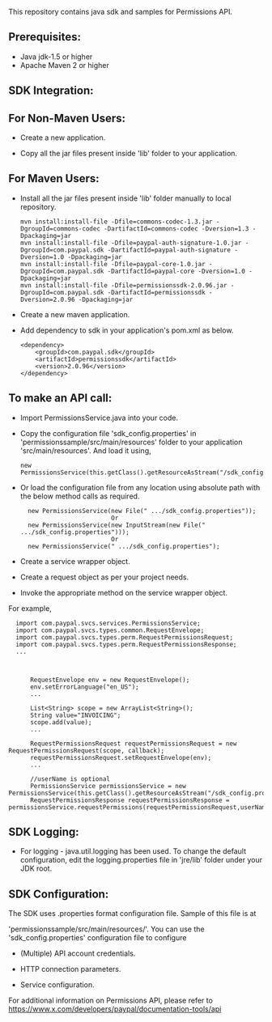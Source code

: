This repository contains java sdk and samples for Permissions API.

Prerequisites:
---------------
*	Java jdk-1.5 or higher
*	Apache Maven 2 or higher

SDK Integration:
----------------
For Non-Maven Users:
--------------------
*   Create a new application.

*   Copy  all the jar files present inside 'lib' folder to your application.

For Maven Users:
----------------
*   Install all the jar files present inside 'lib' folder manually to local repository. 

        mvn install:install-file -Dfile=commons-codec-1.3.jar -DgroupId=commons-codec -DartifactId=commons-codec -Dversion=1.3 -Dpackaging=jar
        mvn install:install-file -Dfile=paypal-auth-signature-1.0.jar -DgroupId=com.paypal.sdk -DartifactId=paypal-auth-signature -Dversion=1.0 -Dpackaging=jar
        mvn install:install-file -Dfile=paypal-core-1.0.jar -DgroupId=com.paypal.sdk -DartifactId=paypal-core -Dversion=1.0 -Dpackaging=jar
		mvn install:install-file -Dfile=permissionssdk-2.0.96.jar -DgroupId=com.paypal.sdk -DartifactId=permissionssdk -Dversion=2.0.96 -Dpackaging=jar	

*	Create a new maven application.

*	Add dependency to sdk in your application's pom.xml as below.
		
		<dependency>
			<groupId>com.paypal.sdk</groupId>
			<artifactId>permissionssdk</artifactId>
			<version>2.0.96</version>
		</dependency>
		
To make an API call:
--------------------			
*	Import PermissionsService.java into your code.
		
*	Copy the configuration file 'sdk_config.properties' in 'permissionssample/src/main/resources' folder to your application 'src/main/resources'. And load it using,  
		  
		new PermissionsService(this.getClass().getResourceAsStream("/sdk_config.properties"));
	
*	Or load the configuration file from any location using absolute path with the below method calls as required.

          new PermissionsService(new File(" .../sdk_config.properties"));
                                 Or
		  new PermissionsService(new InputStream(new File(" .../sdk_config.properties")));
                                 Or
          new PermissionsService(" .../sdk_config.properties");
  
*	Create a service wrapper object.

*	Create a request object as per your project needs. 

*	Invoke the appropriate method on the service wrapper object.

For example,

          
	  import com.paypal.svcs.services.PermissionsService;
	  import com.paypal.svcs.types.common.RequestEnvelope;
	  import com.paypal.svcs.types.perm.RequestPermissionsRequest;
      import com.paypal.svcs.types.perm.RequestPermissionsResponse;
	  ...
	  
          
          
          RequestEnvelope env = new RequestEnvelope();
	      env.setErrorLanguage("en_US");
          ...
          
		  List<String> scope = new ArrayList<String>();
		  String value="INVOICING";
		  scope.add(value);
          ...
                    
	      RequestPermissionsRequest requestPermissionsRequest = new RequestPermissionsRequest(scope, callback);
		  requestPermissionsRequest.setRequestEnvelope(env);
          ...

          //userName is optional
          PermissionsService permissionsService = new PermissionsService(this.getClass().getResourceAsStream("/sdk_config.properties"));
	      RequestPermissionsResponse requestPermissionsResponse = permissionsService.requestPermissions(requestPermissionsRequest,userName);
		  

SDK Logging:
------------
*	For logging - java.util.logging has been used. To change the default configuration, edit the logging.properties file in 'jre/lib' folder under your JDK root.		  

		  
SDK Configuration:
------------------
The SDK uses .properties format configuration file. Sample of this file is at 
 
'permissionssample/src/main/resources/'. You can use the 'sdk_config.properties' configuration file to configure

*	(Multiple) API account credentials.

*	HTTP connection parameters.

*	Service configuration.


For additional information on Permissions API, please refer to https://www.x.com/developers/paypal/documentation-tools/api




